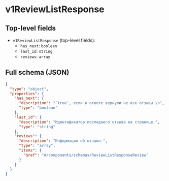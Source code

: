 # v1ReviewListResponse

## Top-level fields
- `v1ReviewListResponse` (top-level fields):
  - `has_next`: `boolean`
  - `last_id`: `string`
  - `reviews`: `array`

## Full schema (JSON)
```json
{
  "type": "object",
  "properties": {
    "has_next": {
      "description": "`true`, если в ответе вернули не все отзывы.\n",
      "type": "boolean"
    },
    "last_id": {
      "description": "Идентификатор последнего отзыва на странице.",
      "type": "string"
    },
    "reviews": {
      "description": "Информация об отзыве.",
      "type": "array",
      "items": {
        "$ref": "#/components/schemas/ReviewListResponseReview"
      }
    }
  }
}
```
